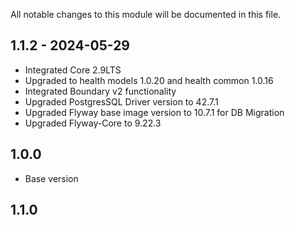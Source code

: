 All notable changes to this module will be documented in this file.

## 1.1.2 - 2024-05-29
- Integrated Core 2.9LTS
- Upgraded to health models 1.0.20 and health common 1.0.16
- Integrated Boundary v2 functionality
- Upgraded PostgresSQL Driver version to 42.7.1
- Upgraded Flyway base image version to 10.7.1 for DB Migration
- Upgraded Flyway-Core to 9.22.3

## 1.0.0

- Base version

## 1.1.0
